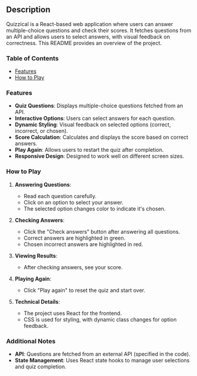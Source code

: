## Description

Quizzical is a React-based web application where users can answer multiple-choice questions and check their scores. It fetches questions from an API and allows users to select answers, with visual feedback on correctness. This README provides an overview of the project.

### Table of Contents

- [Features](#features)
- [How to Play](#how-to-play)

### Features

- **Quiz Questions**: Displays multiple-choice questions fetched from an API.
- **Interactive Options**: Users can select answers for each question.
- **Dynamic Styling**: Visual feedback on selected options (correct, incorrect, or chosen).
- **Score Calculation**: Calculates and displays the score based on correct answers.
- **Play Again**: Allows users to restart the quiz after completion.
- **Responsive Design**: Designed to work well on different screen sizes.

### How to Play

1. **Answering Questions**:

   - Read each question carefully.
   - Click on an option to select your answer.
   - The selected option changes color to indicate it's chosen.

2. **Checking Answers**:

   - Click the "Check answers" button after answering all questions.
   - Correct answers are highlighted in green.
   - Chosen incorrect answers are highlighted in red.

3. **Viewing Results**:

   - After checking answers, see your score.

4. **Playing Again**:

   - Click "Play again" to reset the quiz and start over.

5. **Technical Details**:
   - The project uses React for the frontend.
   - CSS is used for styling, with dynamic class changes for option feedback.

### Additional Notes

- **API**: Questions are fetched from an external API (specified in the code).
- **State Management**: Uses React state hooks to manage user selections and quiz completion.
